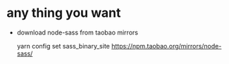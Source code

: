 # any thing you want


* download node-sass from taobao mirrors

  yarn config set sass_binary_site https://npm.taobao.org/mirrors/node-sass/
